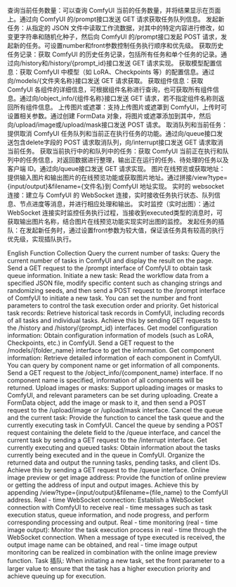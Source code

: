 查询当前任务数量：可以查询 ComfyUI 当前的任务数量，并将结果显示在页面上。通过向 ComfyUI 的/prompt接口发送 GET 请求获取任务队列信息。
发起新任务：从指定的 JSON 文件中读取工作流数据，对其中的特定内容进行修改，如变更字符串和随机化种子，然后向 ComfyUI 的/prompt接口发起 POST 请求，发起新的任务。可设置number和front参数控制任务执行顺序和优先级。
获取历史任务记录：获取 ComfyUI 的历史任务记录，包括所有任务和单个任务的记录。通过向/history和/history/{prompt_id}接口发送 GET 请求实现。
获取模型配置信息：获取 ComfyUI 中模型（如 LoRA、Checkpoints 等）的配置信息。通过向/models/{文件夹名称}接口发送 GET 请求获取。
获取组件信息：获取 ComfyUI 各组件的详细信息，可根据组件名称进行查询，也可获取所有组件信息。通过向/object_info/{组件名称}接口发送 GET 请求，若不指定组件名称则返回所有组件信息。
上传图片或遮罩：支持上传图片或遮罩到 ComfyUI，上传时可设置相关参数。通过创建 FormData 对象，将图片或遮罩添加到其中，然后向/upload/image或/upload/mask接口发送 POST 请求。
取消队列和当前任务：提供取消 ComfyUI 任务队列和当前正在执行任务的功能。通过向/queue接口发送包含delete字段的 POST 请求取消队列，向/interrupt接口发送 GET 请求取消当前任务。
获取当前执行中的和队列中的任务：获取 ComfyUI 当前正在执行和队列中的任务信息，对返回数据进行整理，输出正在运行的任务、待处理的任务以及客户端 ID。通过向/queue接口发送 GET 请求实现。
图片在线预览或获取地址：提供输入图片和输出图片的在线预览功能或获取图片地址。通过拼接/view?type={input/output}&filename={文件名}到 ComfyUI 地址实现。
实时的 websocket 连接：建立与 ComfyUI 的 WebSocket 连接，实时接收任务执行状态、队列信息、节点进度等消息，并进行相应处理和输出。
实时监控（实时出图）：通过 WebSocket 连接实时监控任务执行过程，当接收到executed类型的消息时，可获取输出图片名称，结合图片在线预览功能实现实时出图的监控。
发起任务的插队：在发起新任务时，通过设置front参数为较大值，保证该任务具有较高的执行优先级，实现插队执行。

English Function Collection
Query the current number of tasks: Query the current number of tasks in ComfyUI and display the result on the page. Send a GET request to the /prompt interface of ComfyUI to obtain task queue information.
Initiate a new task: Read the workflow data from a specified JSON file, modify specific content such as changing strings and randomizing seeds, and then send a POST request to the /prompt interface of ComfyUI to initiate a new task. You can set the number and front parameters to control the task execution order and priority.
Get historical task records: Retrieve historical task records in ComfyUI, including records of all tasks and individual tasks. Achieve this by sending GET requests to the /history and /history/{prompt_id} interfaces.
Get model configuration information: Obtain configuration information of models (such as LoRA, Checkpoints, etc.) in ComfyUI. Send a GET request to the /models/{folder_name} interface to get the information.
Get component information: Retrieve detailed information of each component in ComfyUI. You can query by component name or get information of all components. Send a GET request to the /object_info/{component_name} interface. If no component name is specified, information of all components will be returned.
Upload images or masks: Support uploading images or masks to ComfyUI, and relevant parameters can be set during uploading. Create a FormData object, add the image or mask to it, and then send a POST request to the /upload/image or /upload/mask interface.
Cancel the queue and the current task: Provide the function to cancel the task queue and the currently executing task in ComfyUI. Cancel the queue by sending a POST request containing the delete field to the /queue interface, and cancel the current task by sending a GET request to the /interrupt interface.
Get currently executing and queued tasks: Obtain information about the tasks currently being executed and in the queue in ComfyUI. Organize the returned data and output the running tasks, pending tasks, and client IDs. Achieve this by sending a GET request to the /queue interface.
Online image preview or get image address: Provide the function of online preview or getting the address of input and output images. Achieve this by appending /view?type={input/output}&filename={file_name} to the ComfyUI address.
Real - time WebSocket connection: Establish a WebSocket connection with ComfyUI to receive real - time messages such as task execution status, queue information, and node progress, and perform corresponding processing and output.
Real - time monitoring (real - time image output): Monitor the task execution process in real - time through the WebSocket connection. When a message of type executed is received, the output image name can be obtained, and real - time image output monitoring can be realized in combination with the online image preview function.
Task 插队: When initiating a new task, set the front parameter to a larger value to ensure that the task has a higher execution priority and achieve queuing up for execution.
